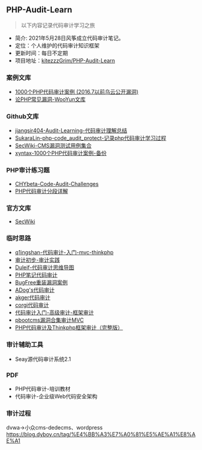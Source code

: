 ## PHP-Audit-Learn
> 以下内容记录代码审计学习之旅

- 简介: 2021年5月28日风筝成立代码审计笔记。
- 定位：个人维护的代码审计知识框架
- 更新时间：每日不定期
- 项目地址：[kitezzzGrim/PHP-Audit-Learn](#kitezzzGrim/PHP-Audit-Learn)





### 案例文库
- [1000个PHP代码审计案例 (2016.7以前乌云公开漏洞)](https://php.mengsec.com/)
- [论PHP常见漏洞-WooYun文库](https://wizardforcel.gitbooks.io/php-common-vulnerability/content/)


### Github文库
- [jiangsir404-Audit-Learning-代码审计理解总结](https://github.com/jiangsir404/Audit-Learning#todo)
- [SukaraLin-php-code_audit_protect-记录php代码审计学习过程](https://github.com/SukaraLin/php_code_audit_project)
- [SecWiki-CMS漏洞测试用例集合](https://github.com/SecWiki/CMS-Hunter)
- [xyntax-1000个PHP代码审计案例-备份](https://github.com/Xyntax/1000php)


### PHP审计练习题
- [CHYbeta-Code-Audit-Challenges](https://github.com/CHYbeta/Code-Audit-Challenges)
- [PHP代码审计分段详解](https://github.com/bowu678/php_bugs)

### 官方文库
- [SecWiki](https://www.sec-wiki.com/)

### 临时思路
- [q1ingshan-代码审计-入门-mvc-thinkphp](https://www.evi1s.com/category/%E4%BB%A3%E7%A0%81%E5%AE%A1%E8%AE%A1/4/)
- [审计初步-审计实践](https://github.com/spoock1024/web-security/blob/master/articles/PHP%E4%BB%A3%E7%A0%81%E5%AE%A1%E8%AE%A1%E5%AD%A6%E4%B9%A0.md)
- [Duleif-代码审计思维导图](https://www.yuque.com/u399151/urs5gq/bseggs)
- [PHP笔记代码审计](https://www.kancloud.cn/a173512/php_note/1460405)
- [BugFree重装漏洞案例](https://www.secwalker.com/index.php/archives/8/)
- [ADog's代码审计](http://foreversong.cn/archives/387)
- [akger代码审计](https://www.cnblogs.com/akger/p/14865567.html)
- [corgi代码审计](https://www.yuque.com/corgi/so4wby/ylr082)
- [代码审计入门-高级审计-框架审计](https://www.hacking8.com/MiscSecNotes/php/audio.html)
- [pbootcms漏洞合集审计MVC](https://www.yuque.com/pmiaowu/bfgkkh/eh4wl7)
- [PHP代码审计及Thinkphp框架审计（完整版）](https://www.bilibili.com/video/BV1Z4411m7Uf?p=16)
### 审计辅助工具
- Seay源代码审计系统2.1

### PDF 
- PHP代码审计-培训教材
- 代码审计-企业级Web代码安全架构

### 审计过程

dvwa->小众cms-dedecms、wordpress
https://blog.dyboy.cn/tag/%E4%BB%A3%E7%A0%81%E5%AE%A1%E8%AE%A1

